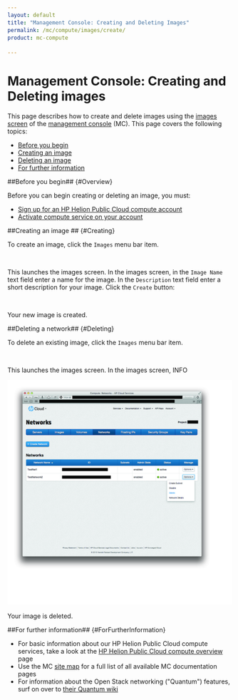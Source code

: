 ```yaml
---
layout: default
title: "Management Console: Creating and Deleting Images"
permalink: /mc/compute/images/create/
product: mc-compute

---
```

# Management Console: Creating and Deleting images

This page describes how to create and delete images using the [images screen](/mc/compute/images/) of the [management console](/mc/) (MC).  This page covers the following topics:

* [Before you begin](#Overview)
* [Creating an image](#Creating)
* [Deleting an image](#Deleting)
* [For further information](#ForFurtherInformation)


##Before you begin## {#Overview}

Before you can begin creating or deleting an image, you must:

* [Sign up for an HP Helion Public Cloud compute account](https://horizon.hpcloud.com/register)
* [Activate compute service on your account](https://horizon.hpcloud.com/landing/)

##Creating an image ## {#Creating}

To create an image, click the `Images` menu bar item.

<img src="media/illustration" width="580" alt="" />

This launches the images screen.  In the images screen, in the `Image Name` text field enter a name for the image.  In the `Description` text field enter a short description for your image.  Click the `Create` button: 

<img src="media/illustration" width="580" alt="" />

Your new image is created.


##Deleting a network## {#Deleting}

To delete an existing image, click the `Images` menu bar item.

<img src="media/illustration" width="580" alt="" />

This launches the images screen.  In the images screen, INFO

<img src="media/delete-network.jpg" width="580" alt="" />

Your image is deleted.

<!-- Other methods delete an image? -->

##For further information## {#ForFurtherInformation}

* For basic information about our HP Helion Public Cloud compute services, take a look at the [HP Helion Public Cloud compute overview](/compute/) page
* Use the MC [site map](/mc/sitemap) for a full list of all available MC documentation pages
* For information about the Open Stack networking ("Quantum") features, surf on over to  [their Quantum wiki](https://wiki.openstack.org/wiki/Quantum)

